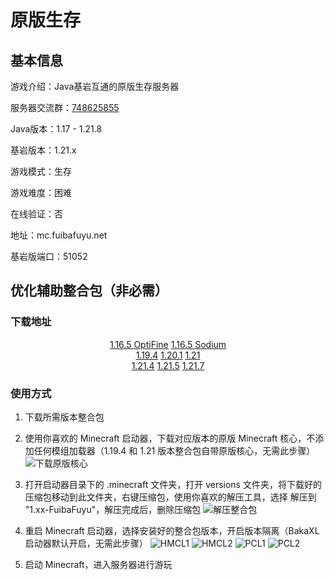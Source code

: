# 原版生存

## 基本信息

游戏介绍：Java基岩互通的原版生存服务器

服务器交流群：<a rel="noopener noreferrer" href="https://qm.qq.com/q/Gse34ypvOe">748625855</a>

Java版本：1.17 - 1.21.8

基岩版本：1.21.x

游戏模式：生存

游戏难度：困难

在线验证：否

地址：mc.fuibafuyu.net

基岩版端口：51052

## 优化辅助整合包（非必需）

### 下载地址

<p align="center">
    <a class="btn" rel="noopener noreferrer" href="https://download.fuibafuyu.net/d/OD/Minecraft/versions/1.16.5-Fabric-OptiFine.7z" title="OptiFine 与 Sodium 是两款优化 Mod，前者拥有更好的光影性能和光影兼容性，但不兼容背包背景模糊 Mod，后者拥有更好的优化和 Mod 兼容性，但无连接材质（无缝玻璃）">1.16.5 OptiFine</a>
    <a class="btn" rel="noopener noreferrer" href="https://download.fuibafuyu.net/d/OD/Minecraft/versions/1.16.5-Fabric-Sodium.7z" title="OptiFine 与 Sodium 是两款优化 Mod，前者拥有更好的光影性能和光影兼容性，但不兼容背包背景模糊 Mod，后者拥有更好的优化和 Mod 兼容性，但无连接材质（无缝玻璃）">1.16.5 Sodium</a><br>
    <a class="btn" rel="noopener noreferrer" href="https://download.fuibafuyu.net/d/OD/Minecraft/versions/1.19.4-FuibaFuyu.7z">1.19.4</a>
    <a class="btn" rel="noopener noreferrer" href="https://download.fuibafuyu.net/d/OD/Minecraft/versions/1.20.1-FuibaFuyu.7z">1.20.1</a>
    <a class="btn" rel="noopener noreferrer" href="https://download.fuibafuyu.net/d/OD/Minecraft/versions/1.21-FuibaFuyu.7z">1.21</a><br>
    <a class="btn" rel="noopener noreferrer" href="https://download.fuibafuyu.net/d/OD/Minecraft/versions/1.21.4-FuibaFuyu.7z">1.21.4</a>
    <a class="btn" rel="noopener noreferrer" href="https://download.fuibafuyu.net/d/OD/Minecraft/versions/1.21.5-FuibaFuyu.7z">1.21.5</a>
    <a class="btn" rel="noopener noreferrer" href="https://download.fuibafuyu.net/d/OD/Minecraft/versions/1.21.7-FuibaFuyu.7z">1.21.7</a>
</p>

### 使用方式

1. 下载所需版本整合包

2. 使用你喜欢的 Minecraft 启动器，下载对应版本的原版 Minecraft 核心，不添加任何模组加载器（1.19.4 和 1.21 版本整合包自带原版核心，无需此步骤）
![下载原版核心](https://s2.loli.net/2024/08/18/r2v1cX9RNYyH6Zz.jpg)

3. 打开启动器目录下的 .minecraft 文件夹，打开 versions 文件夹，将下载好的压缩包移动到此文件夹，右键压缩包，使用你喜欢的解压工具，选择 解压到 "1.xx-FuibaFuyu"，解压完成后，删除压缩包
![解压整合包](https://s2.loli.net/2024/08/18/kEWrBJDi46GL9uF.png)

4. 重启 Minecraft 启动器，选择安装好的整合包版本，开启版本隔离（BakaXL 启动器默认开启，无需此步骤）
![HMCL1](https://s2.loli.net/2024/08/18/Z14amYsSnrOl8yG.jpg "HMCL 第一步")
![HMCL2](https://s2.loli.net/2024/08/18/2Ajt8SemfNhGLRZ.jpg "HMCL 第二步")
![PCL1](https://s2.loli.net/2024/08/18/wf4p9sIqNjx35yc.jpg "PCL2 第一步")
![PCL2](https://s2.loli.net/2024/08/18/dpBFw6RKLGsCav8.jpg "PCL2 第二步")

5. 启动 Minecraft，进入服务器进行游玩
